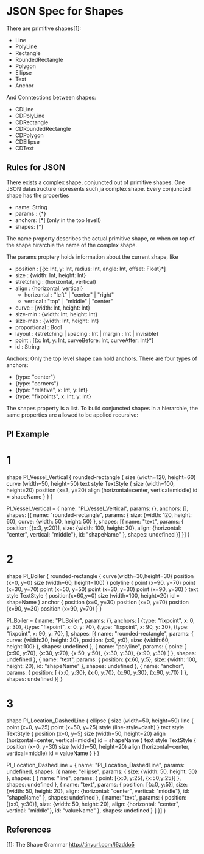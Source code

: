 JSON Spec for Shapes
====================

There are primitive shapes[1]:

* Line
* PolyLine
* Rectangle
* RoundedRectangle
* Polygon
* Ellipse
* Text
* Anchor

And Conntections between shapes:

* CDLine
* CDPolyLine
* CDRectangle
* CDRoundedRectangle
* CDPolygon
* CDEllipse
* CDText

Rules for JSON
--------------

There exists a complex shape, conjuncted out of primitive shapes.
One JSON datastructure represents such ja complex shape.
Every conjuncted shape has the properties

* name: String
* params : {*}
* anchors: [*]  (only in the top level!)
* shapes: [*]

The name property describes the actual primitive shape, or when on top
of the shape hirarchie the name of the complex shape.

The params proptery holds information about the current shape, like

* position : [{x: Int, y: Int, radius: Int, angle: Int, offset: Float}*]
* size : {width: Int, height: Int}
* stretching : {horizontal, vertical}
* align : {horizontal, vertical}
  * horizontal : "left" | "center" | "right"
  * vertical :  "top" | "middle" | "center"
* curve : {width: Int, height: Int}
* size-min : {width: Int, height: Int}
* size-max : {width: Int, height: Int}
* proportional : Bool
* layout : {stretching | spacing : Int | margin : Int | invisible}
* point : [{x: Int, y: Int, curveBefore: Int, curveAfter: Int}*]
* id : String

Anchors:
Only the top level shape can hold anchors. There are four types of anchors:

* {type: "center"}
* {type: "corners"}
* {type: "relative", x: Int, y: Int}
* {type: "fixpoints", x: Int, y: Int}

The shapes property is a list. To build conjuncted shapes
in a hierarchie, the same properties are allowed to be applied
recursive:

PI Example
----------

# 1

shape PI_Vessel_Vertical {
    rounded-rectangle {
        size (width=120, height=60)
        curve (width=50, height=50)
        text style TextStyle {
            size (width=100, height=20)
            position (x=3, y=20)
            align (horizontal=center, vertical=middle)
            id = shapeName 
        }
    }
}

PI_Vessel_Vertical = {
  name: "PI_Vessel_Vertical",
  params: {},
  anchors: [],
  shapes: [{
    name: "rounded-rectangle",
    params: {
      size: {width: 120, height: 60},
      curve: {width: 50, height: 50}
    },
    shapes: [{
      name: "text",
      params: {
        position: [{x:3, y:20}],
        size: {width: 100, height: 20},
        align: {horizontal: "center", vertical: "middle"},
        id: "shapeName"
      },
      shapes: undefined
    }]
  }]
}

# 2

shape PI_Boiler {
  rounded-rectangle {
    curve(width=30,height=30)
    position (x=0, y=0)
    size (width=60, height=100)
    }
    polyline {
        point (x=90, y=70)
        point (x=30, y=70)
        point (x=50, y=50)
        point (x=30, y=30)
        point (x=90, y=30)
    }
    text style TextStyle {
      position(x=60,y=0)
      size (width=100, height=20)
      id = shapeName
    }
    anchor {
        position (x=0, y=30)
        position (x=0, y=70)
        position (x=90, y=30)
        position (x=90, y=70)
    }
}

PI_Boiler = {
  name: "PI_Boiler",
  params: {},
  anchors: [
      {type: "fixpoint", x: 0, y: 30},
      {type: "fixpoint", x: 0, y: 70},
      {type: "fixpoint", x: 90, y: 30},
      {type: "fixpoint", x: 90, y: 70},
  ],
  shapes: [{
    name: "rounded-rectangle",
    params: {
      curve: {width:30, height: 30},
      position: {x:0, y:0},
      size: {width:60, height:100}
    },
    shapes: undefined
  },
  {
    name: "polyline",
    params: {
      point: [
        {x:90, y:70}, {x:30, y:70},
        {x:50, y:50}, {x:30, y:30}, 
        {x:90, y:30}
      ]
    },
    shapes: undefined
  },
  {
    name: "text",
    params: {
      position: {x:60, y:5},
      size: {width: 100, height: 20},
      id: "shapeName"
    },
    shapes: undefined
  },
  {
    name: "anchor",
    params: {
      position: [
        {x:0, y:30}, {x:0, y:70},
        {x:90, y:30}, {x:90, y:70}
      ]
    },
    shapes: undefined
  }]
}

# 3

shape PI_Location_DashedLine {
    ellipse {
        size (width=50, height=50)
        line {
            point (x=0, y=25)
            point (x=50, y=25)
            style (line-style=dash)
        }
        text style TextStyle {
            position (x=0, y=5)
            size (width=50, height=20)
            align (horizontal=center, vertical=middle)
            id = shapeName
        }
        text style TextStyle {
            position (x=0, y=30)
            size (width=50, height=20)
            align (horizontal=center, vertical=middle)
            id = valueName
        }
    }
}

PI_Location_DashedLine = {
  name: "PI_Location_DashedLine",
  params: undefined,
  shapes: [{
    name: "ellipse",
    params: {
      size: {width: 50, height: 50}
    },
    shapes: [
      {
        name: "line",
        params: {
          point: [{x:0, y:25}, {x:50,y:25}]
        },
        shapes: undefined
      },
      {
        name: "text",
        params: {
          position: [{x:0, y:5}],
          size: {width: 50, height: 20},
          align: {horizontal: "center", vertical: "middle"},
          id: "shapeName"
        },
        shapes: undefined
      },
      {
        name: "text",
        params: {
          position: [{x:0, y:30}],
          size: {width: 50, height: 20},
          align: {horizontal: "center", vertical: "middle"},
          id: "valueName"
        },
        shapes: undefined
      }
    ]
  }]
}


References
----------

[1]: The Shape Grammar http://tinyurl.com/l6zddo5
